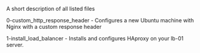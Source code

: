 A short description of all listed files

0-custom_http_response_header - Configures a new Ubuntu machine with Nginx with a custom response header

1-install_load_balancer - Installs and configures HAproxy on your lb-01 server.
